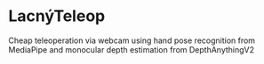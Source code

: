 # LacnýTeleop
Cheap teleoperation via webcam using hand pose recognition from MediaPipe and monocular depth estimation from DepthAnythingV2
